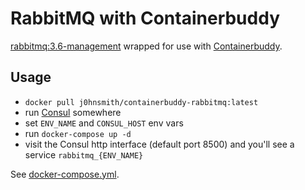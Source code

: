 # RabbitMQ with Containerbuddy

[rabbitmq:3.6-management][rabbitmq] wrapped for use with [Containerbuddy][containerbuddy].

## Usage

* `docker pull j0hnsmith/containerbuddy-rabbitmq:latest`
* run [Consul][consul] somewhere
* set `ENV_NAME` and `CONSUL_HOST` env vars
* run `docker-compose up -d`
* visit the Consul http interface (default port 8500) and you'll see a service `rabbitmq_{ENV_NAME}`

See [docker-compose.yml][compose file].

[rabbitmq]: https://hub.docker.com/_/rabbitmq/
[containerbuddy]: https://github.com/joyent/containerbuddy
[compose file]: docker-compose.yml
[consul]: https://www.consul.io/

